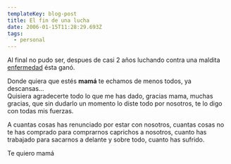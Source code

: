 ```yaml
---
templateKey: blog-post
title: El fin de una lucha
date: 2006-01-15T11:28:29.693Z
tags:
  - personal
---
```

Al final no pudo ser, despues de casi 2 años luchando contra una maldita [enfermedad](http://www.cancer.gov/espanol) ésta gan­ó.

Donde quiera que estés **mamá** te echamos de menos todos, ya descansas…\
Quisiera agradecerte todo lo que me has dado, gracias mama, muchas gracias, que sin dudarlo un momento lo diste todo por nosotros, te lo digo con todas mis fuerzas. 

A cuantas cosas has renunciado por estar con nosotros, cuantas cosas no te has comprado para comprarnos caprichos a nosotros, cuanto has trabajado para sacarnos a delante y sobre todo, cuanto has sufrido.

Te quiero mamá